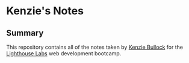 # Kenzie's Notes

## Summary

This repository contains all of the notes taken by [Kenzie Bullock](https://github.com/kenziebullock) for the [Lighthouse Labs](https://lighthouselabs.ca/) web development bootcamp.
